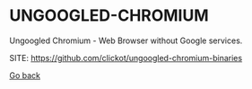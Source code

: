 # UNGOOGLED-CHROMIUM
 
 Ungoogled Chromium - Web Browser without Google services.
 
 SITE: https://github.com/clickot/ungoogled-chromium-binaries

 [Go back](https://portable-linux-apps.github.io/apps.html)

